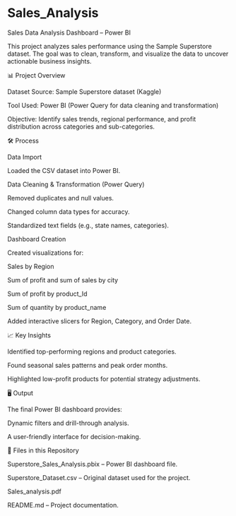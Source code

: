 # Sales_Analysis
Sales Data Analysis Dashboard – Power BI

This project analyzes sales performance using the Sample Superstore dataset. The goal was to clean, transform, and visualize the data to uncover actionable business insights.

📊 Project Overview

Dataset Source: Sample Superstore dataset (Kaggle)

Tool Used: Power BI (Power Query for data cleaning and transformation)

Objective: Identify sales trends, regional performance, and profit distribution across categories and sub-categories.

🛠 Process

Data Import

Loaded the CSV dataset into Power BI.

Data Cleaning & Transformation (Power Query)

Removed duplicates and null values.

Changed column data types for accuracy.

Standardized text fields (e.g., state names, categories).

Dashboard Creation

Created visualizations for:

Sales by Region

Sum of profit and sum of sales by city

Sum of profit by product_Id

Sum of quantity by product_name

Added interactive slicers for Region, Category, and Order Date.

📈 Key Insights

Identified top-performing regions and product categories.

Found seasonal sales patterns and peak order months.

Highlighted low-profit products for potential strategy adjustments.

🖥 Output

The final Power BI dashboard provides:

Dynamic filters and drill-through analysis.

A user-friendly interface for decision-making.

📂 Files in this Repository

Superstore_Sales_Analysis.pbix – Power BI dashboard file.

Superstore_Dataset.csv – Original dataset used for the project.

Sales_analysis.pdf

README.md – Project documentation.
